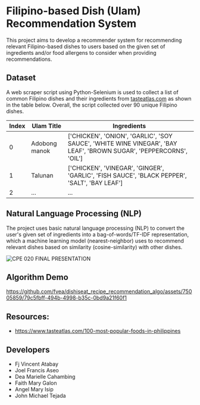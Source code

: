 # Filipino-based Dish (Ulam) Recommendation System

This project aims to develop a recommender system for recommending relevant Filipino-based dishes to users based on the given set of ingredients and/or food allergens to consider when providing recommendations.

## Dataset
A web scraper script using Python-Selenium is used to collect a list of common Filipino dishes and their ingredients from [tasteatlas.com](https://www.tasteatlas.com/100-most-popular-foods-in-philippines) as shown in the table below. Overall, the script collected over 90 unique Filipino dishes.

|      Index      |     Ulam Title      |      Ingredients      |
|---------------------|---------------------|---------------------|
|   0     |   Adobong manok    |   ['CHICKEN', 'ONION', 'GARLIC', 'SOY SAUCE', 'WHITE WINE VINEGAR', 'BAY LEAF', 'BROWN SUGAR', 'PEPPERCORNS', 'OIL']    |
|   1     |   Talunan    |   ['CHICKEN', 'VINEGAR', 'GINGER', 'GARLIC', 'FISH SAUCE', 'BLACK PEPPER', 'SALT', 'BAY LEAF']    |
|   2    |   ...     |   ...     |


## Natural Language Processing (NLP)

The project uses basic natural language processing (NLP) to convert the user's given set of ingredients into a bag-of-words/TF-IDF representation, which a machine learning model (nearest-neighbor) uses to recommend relevant dishes based on similarity (cosine-similarity) with other dishes.

![CPE 020 FINAL PRESENTATION](https://github.com/fvea/dishiseat_recipe_recommendation_algo/assets/75005859/02f820c9-3db3-4f7b-86c2-f529a635c1de)

## Algorithm Demo

https://github.com/fvea/dishiseat_recipe_recommendation_algo/assets/75005859/79c5fbff-494b-4998-b35c-0bd9a21f60f1

## Resources:
- https://www.tasteatlas.com/100-most-popular-foods-in-philippines

## Developers
- Fj Vincent Atabay
- Joel Francis Aseo
- Dea Marielle Cahambing
- Faith Mary Galon
- Angel Mary Isip
- John Michael Tejada
